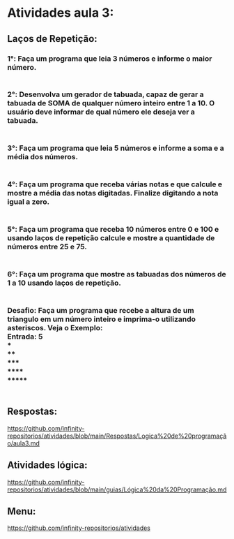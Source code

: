 # Atividades aula 3:

## Laços de Repetição:
<h3>
1°: Faça um programa que leia 3 números e informe o maior número.
<br><br>

<h3>
2°: Desenvolva um gerador de tabuada, capaz de gerar a tabuada de SOMA de qualquer número inteiro entre 1 a 10. O usuário deve informar de qual número ele deseja ver a tabuada.
<br><br>

<h3>
3°: Faça um programa que leia 5 números e informe a soma e a média dos números.
<br><br>

<h3>
4°: Faça um programa que receba várias notas e que calcule e mostre a média das notas digitadas. Finalize digitando a nota igual a zero.
<br><br>

<h3>
5°: Faça um programa que receba 10 números entre 0 e 100 e usando laços de repetição calcule e mostre a quantidade de números entre 25 e 75.  
<br><br>

<h3>
6°: Faça um programa que mostre as tabuadas dos números de 1 a 10 usando laços de repetição.
<br><br>

<h3>
Desafio: Faça um programa que recebe a altura de um triangulo em um número inteiro e imprima-o utilizando asteriscos. Veja o Exemplo:<br>
Entrada: 5<br>
*<br>
**<br>
***<br>
****<br>
*****
<br><br>

## Respostas: <br>
https://github.com/infinity-repositorios/atividades/blob/main/Respostas/Logica%20de%20programação/aula3.md
## Atividades lógica: <br>
https://github.com/infinity-repositorios/atividades/blob/main/guias/Lógica%20da%20Programação.md
## Menu:
https://github.com/infinity-repositorios/atividades
